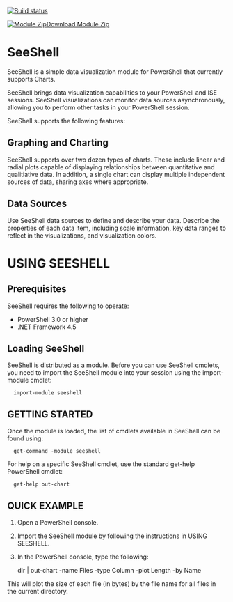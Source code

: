 [![Build status](https://ci.appveyor.com/api/projects/status/0qcjrsefl9g9b9xn?svg=true)](https://ci.appveyor.com/project/beefarino/seeshell)

[![Module Zip](https://ci.appveyor.com/app/images/artifact-zip.png)Download Module Zip](https://ci.appveyor.com/project/beefarino/seeshell/build/artifacts)

# SeeShell

SeeShell is a simple data visualization module for PowerShell that currently supports Charts.

SeeShell brings data visualization capabilities to your PowerShell and ISE sessions.  SeeShell visualizations can monitor data sources asynchronously, allowing you to perform other tasks in your PowerShell session.

SeeShell supports the following features:

## Graphing and Charting

SeeShell supports over two dozen types of charts.  These include linear and radial plots capable of displaying relationships between quantitative and qualitiative data.  In addition, a single chart can display multiple    independent sources of data, sharing axes where appropriate.
##  Data Sources

Use SeeShell data sources to define and describe your data.  Describe the properties of each data item, including scale information, key data ranges to reflect in the visualizations, and visualization colors.

# USING SEESHELL

## Prerequisites

SeeShell requires the following to operate:
* PowerShell 3.0 or higher
* .NET Framework 4.5

## Loading SeeShell

SeeShell is distributed as a module.  Before you can use SeeShell cmdlets, you need to import the SeeShell module into your session using the import-module cmdlet:

      import-module seeshell


## GETTING STARTED

Once the module is loaded, the list of cmdlets available in SeeShell can be found using:

      get-command -module seeshell

For help on a specific SeeShell cmdlet, use the standard get-help PowerShell cmdlet:

      get-help out-chart

## QUICK EXAMPLE

1. Open a PowerShell console.
2. Import the SeeShell module by following the instructions in USING SEESHELL.
3. In the PowerShell console, type the following:

      dir | out-chart -name Files -type Column -plot Length -by Name

This will plot the size of each file (in bytes) by the file name for all files in the current directory.
